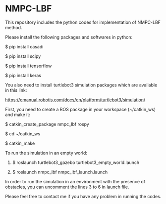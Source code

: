 # NMPC-LBF

This repository includes the python codes for implementation of NMPC-LBF method.

Please install the following packages and softwares in python:

$ pip install casadi

$ pip install scipy

$ pip install tensorflow

$ pip install keras


You also need to install turtlebot3 simulation packages which are available in this link:

https://emanual.robotis.com/docs/en/platform/turtlebot3/simulation/


First, you need to create a ROS package in your workspace (~/catkin_ws) and make it:

$ catkin_create_package nmpc_lbf rospy

$ cd ~/catkin_ws

$ catkin_make 


To run the simulation in an empty world:

1) $ roslaunch turtlebot3_gazebo turtlebot3_empty_world.launch

2) $ roslaunch nmpc_lbf nmpc_lbf_launch.launch

In order to run the simulation in an environment with the presence of obstacles, you can uncomment the lines 3 to 6 in launch file.

Please feel free to contact me if you have any problem in running the codes.


